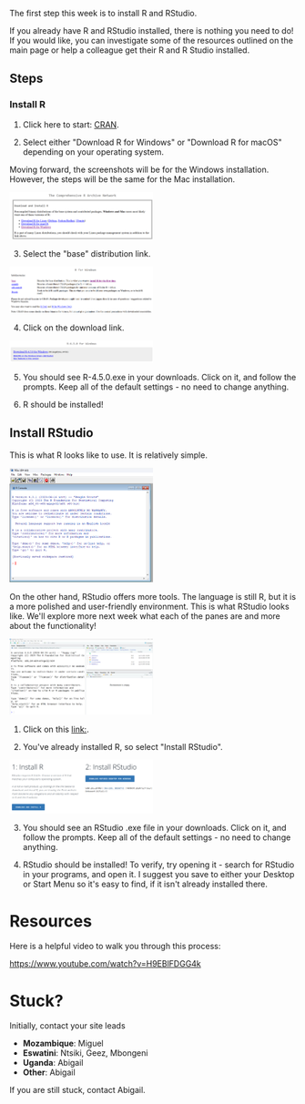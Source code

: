 The first step this week is to install R and RStudio.

If you already have R and RStudio installed, there is nothing you need to do! If you would like, you can investigate some of the resources outlined on the main page or help a colleague get their R and R Studio installed. 

## Steps

### **Install R**  

1. Click here to start: [CRAN](https://cran.r-project.org/).

2. Select either "Download R for Windows" or "Download R for macOS" depending on your operating system. 

Moving forward, the screenshots will be for the Windows installation. However, the steps will be the same for the Mac installation.

<img src="images/image-2.png" width="50%" />

3. Select the "base" distribution link.

<img src="images/image-3.png" width="50%" />

4. Click on the download link.

<img src="images/image-4.png" width="50%" />

5. You should see R-4.5.0.exe in your downloads. Click on it, and follow the prompts. Keep all of the default settings - no need to change anything. 

6. R should be installed! 

## **Install RStudio**

This is what R looks like to use. It is relatively simple.  

<img src="images/image-5.png" width="50%" />

On the other hand, RStudio offers more tools. The language is still R, but it is a more polished and user-friendly environment. This is what RStudio looks like. We'll explore more next week what each of the panes are and more about the functionality!

<img src="images/image-6.png" width="50%" />

1. Click on this [link:](https://posit.co/download/rstudio-desktop/). 

2. You've already installed R, so select "Install RStudio".

<img src="images/image-7.png" width="50%" />

3. You should see an RStudio .exe file in your downloads. Click on it, and follow the prompts. Keep all of the default settings - no need to change anything. 

4. RStudio should be installed! To verify, try opening it - search for RStudio in your programs, and open it. I suggest you save to either your Desktop or Start Menu so it's easy to find, if it isn't already installed there.

# Resources 

Here is a helpful video to walk you through this process:

https://www.youtube.com/watch?v=H9EBlFDGG4k

# Stuck?

Initially, contact your site leads

- **Mozambique**: Miguel  
- **Eswatini**: Ntsiki, Geez, Mbongeni  
- **Uganda**: Abigail
- **Other**: Abigail

If you are still stuck, contact Abigail.